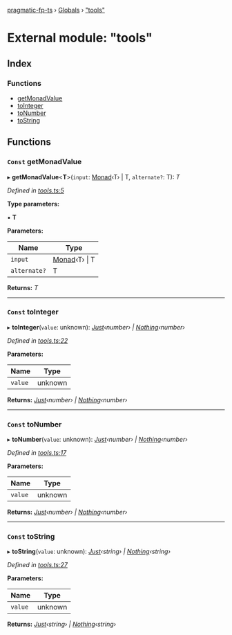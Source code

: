 [pragmatic-fp-ts](../README.md) › [Globals](../globals.md) › ["tools"](_tools_.md)

# External module: "tools"

## Index

### Functions

* [getMonadValue](_tools_.md#const-getmonadvalue)
* [toInteger](_tools_.md#const-tointeger)
* [toNumber](_tools_.md#const-tonumber)
* [toString](_tools_.md#const-tostring)

## Functions

### `Const` getMonadValue

▸ **getMonadValue**<**T**>(`input`: [Monad](../classes/_monad_.monad.md)‹T› | T, `alternate?`: T): *T*

*Defined in [tools.ts:5](https://github.com/hermann-p/pragmatic-fp-ts/blob/faad691/src/tools.ts#L5)*

**Type parameters:**

▪ **T**

**Parameters:**

Name | Type |
------ | ------ |
`input` | [Monad](../classes/_monad_.monad.md)‹T› &#124; T |
`alternate?` | T |

**Returns:** *T*

___

### `Const` toInteger

▸ **toInteger**(`value`: unknown): *[Just](../classes/_maybe_.just.md)‹number› | [Nothing](../classes/_maybe_.nothing.md)‹number›*

*Defined in [tools.ts:22](https://github.com/hermann-p/pragmatic-fp-ts/blob/faad691/src/tools.ts#L22)*

**Parameters:**

Name | Type |
------ | ------ |
`value` | unknown |

**Returns:** *[Just](../classes/_maybe_.just.md)‹number› | [Nothing](../classes/_maybe_.nothing.md)‹number›*

___

### `Const` toNumber

▸ **toNumber**(`value`: unknown): *[Just](../classes/_maybe_.just.md)‹number› | [Nothing](../classes/_maybe_.nothing.md)‹number›*

*Defined in [tools.ts:17](https://github.com/hermann-p/pragmatic-fp-ts/blob/faad691/src/tools.ts#L17)*

**Parameters:**

Name | Type |
------ | ------ |
`value` | unknown |

**Returns:** *[Just](../classes/_maybe_.just.md)‹number› | [Nothing](../classes/_maybe_.nothing.md)‹number›*

___

### `Const` toString

▸ **toString**(`value`: unknown): *[Just](../classes/_maybe_.just.md)‹string› | [Nothing](../classes/_maybe_.nothing.md)‹string›*

*Defined in [tools.ts:27](https://github.com/hermann-p/pragmatic-fp-ts/blob/faad691/src/tools.ts#L27)*

**Parameters:**

Name | Type |
------ | ------ |
`value` | unknown |

**Returns:** *[Just](../classes/_maybe_.just.md)‹string› | [Nothing](../classes/_maybe_.nothing.md)‹string›*
